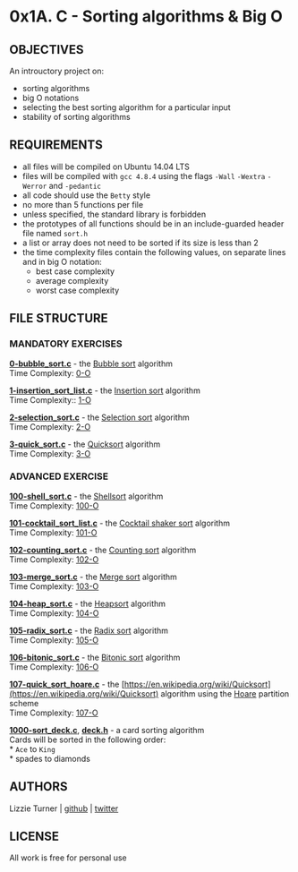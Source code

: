 # 0x1A. C - Sorting algorithms & Big O

## OBJECTIVES   
An introuctory project on:   
   * sorting algorithms   
   * big O notations   
   * selecting the best sorting algorithm for a particular input   
   * stability of sorting algorithms   

## REQUIREMENTS   
   * all files will be compiled on Ubuntu 14.04 LTS
   * files will be compiled with `gcc 4.8.4` using the flags `-Wall` `-Wextra` `-Werror` and `-pedantic`
   * all code should use the `Betty` style
   * no more than 5 functions per file
   * unless specified, the standard library is forbidden
   * the prototypes of all functions should be in an include-guarded header file named `sort.h`
   * a list or array does not need to be sorted if its size is less than 2
   * the time complexity files contain the following values, on separate lines and in big O notation:
     * best case complexity
     * average complexity
     * worst case complexity

## FILE STRUCTURE

### MANDATORY EXERCISES   

**[0-bubble_sort.c](0-bubble_sort.c)** - the [Bubble sort](https://en.wikipedia.org/wiki/Bubble_sort) algorithm   
Time Complexity: [0-O](0-O)   

**[1-insertion_sort_list.c](1-insertion_sort_list.c)** - the [Insertion sort](https://en.wikipedia.org/wiki/Insertion_sort) algorithm   
Time Complexity:: [1-O](1-O)   

**[2-selection_sort.c](2-selection_sort.c)** - the [Selection sort](https://en.wikipedia.org/wiki/Selection_sort) algorithm   
Time Complexity: [2-O](2-O)   

**[3-quick_sort.c](3-quick_sort.c)** - the [Quicksort](https://en.wikipedia.org/wiki/Quicksort) algorithm   
Time Complexity: [3-O](3-O)   

### ADVANCED EXERCISE   

**[100-shell_sort.c](100-shell_sort.c)** - the [Shellsort](https://en.wikipedia.org/wiki/Shellsort) algorithm   
Time Complexity: [100-O](100-O)   

**[101-cocktail_sort_list.c](101-cocktail_sort_list.c)** - the [Cocktail shaker sort](https://en.wikipedia.org/wiki/Cocktail_shaker_sort) algorithm   
Time Complexity: [101-O](101-O)   

**[102-counting_sort.c](102-counting_sort.c)** - the [Counting sort](https://en.wikipedia.org/wiki/Counting_sort) algorithm   
Time Complexity: [102-O](102-O)   

**[103-merge_sort.c](103-merge_sort.c)** - the [Merge sort](https://en.wikipedia.org/wiki/Merge_sort) algorithm   
Time Complexity: [103-O](103-O)   

**[104-heap_sort.c](104-heap_sort.c)** - the [Heapsort](https://en.wikipedia.org/wiki/Heapsort) algorithm   
Time Complexity: [104-O](104-O)   

**[105-radix_sort.c](105-radix_sort.c)** - the [Radix sort](https://en.wikipedia.org/wiki/Radix_sort) algorithm   
Time Complexity: [105-O](105-O)   

**[106-bitonic_sort.c](106-bitonic_sort.c)** - the [Bitonic sort](https://en.wikipedia.org/wiki/Bitonic_sorter) algorithm   
Time Complexity: [106-O](106-O)   

**[107-quick_sort_hoare.c](107-quick_sort_hoare.c)** - the [https://en.wikipedia.org/wiki/Quicksort](https://en.wikipedia.org/wiki/Quicksort) algorithm using the [Hoare](https://en.wikipedia.org/wiki/Quicksort#Hoare_partition_scheme_) partition scheme   
Time Complexity: [107-O](107-O)   

**[1000-sort_deck.c](1000-sort_deck.c)**, **[deck.h](deck.h)** - a card sorting algorithm  
Cards will be sorted in the following order:   
      * `Ace` to `King`   
      * spades to diamonds   

## AUTHORS   

Lizzie Turner | [github](github.com/lizzieturner) | [twitter](twitter.com/_lizzieturner_)

## LICENSE   

All work is free for personal use   